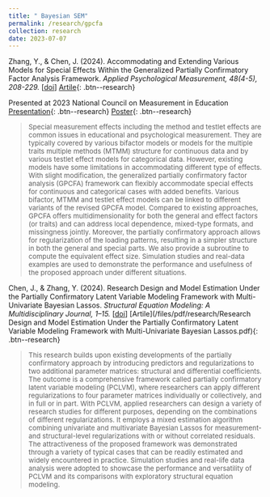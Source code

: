 ```yaml
---
title: " Bayesian SEM"
permalink: /research/gpcfa
collection: research
date: 2023-07-07
---
```


<style>
.thumbnailnrc {
    background-color: black;
    height: 275px;
    display: inline-block; 
    background-size: cover; 
    background-position: center center;
    background-repeat: no-repeat;
}
</style>

Zhang, Y., & Chen, J. (2024). Accommodating and Extending Various Models for Special Effects Within the Generalized Partially Confirmatory Factor Analysis Framework. <i>Applied Psychological Measurement, 48(4-5), 208-229.</i> [<a href="https://doi.org/10.1177/01466216241261704">doi</a>]  [Artile](/files/pdf/research/zhang-chen-2024-accommodating-and-extending-various-models-for-special-effects-within-the-generalized-partially.pdf){: .btn--research} 

Presented at 2023 National Council on Measurement in Education [Presentation](/files/html/posts/NCME_SE_pre.html){: .btn--research} [Poster](/files/pdf/research/NCME2023poster.pdf){: .btn--research}

> <p style="font-size: 10pt; width: 100%; text-align: left;">Special measurement effects including the method and testlet effects are common issues in educational and psychological measurement. They are typically covered by various bifactor models or models for the multiple traits multiple methods (MTMM) structure for continuous data and by various testlet effect models for categorical data. However, existing models have some limitations in accommodating different type of effects. With slight modification, the generalized partially confirmatory factor analysis (GPCFA) framework can flexibly accommodate special effects for continuous and categorical cases with added benefits. Various bifactor, MTMM and testlet effect models can be linked to different variants of the revised GPCFA model. Compared to existing approaches, GPCFA offers multidimensionality for both the general and effect factors (or traits) and can address local dependence, mixed-type formats, and missingness jointly. Moreover, the partially confirmatory approach allows for regularization of the loading patterns, resulting in a simpler structure in both the general and special parts. We also provide a subroutine to compute the equivalent effect size. Simulation studies and real-data examples are used to demonstrate the performance and usefulness of the proposed approach under different situations.</p>



Chen, J., & Zhang, Y. (2024). Research Design and Model Estimation Under the Partially Confirmatory Latent Variable Modeling Framework with Multi-Univariate Bayesian Lassos. <i>Structural
Equation Modeling: A Multidisciplinary Journal, 1–15.</i> [<a href="https://doi.org/10.1080/10705511.2024.2392618">doi</a>]  [Artile](/files/pdf/research/Research Design and Model Estimation Under the Partially Confirmatory Latent Variable Modeling Framework with Multi-Univariate Bayesian Lassos.pdf){: .btn--research} 

> <p style="font-size: 10pt; width: 100%; text-align: left;">This research builds upon existing developments of the partially confirmatory approach by introducing predictors and regularizations to two additional parameter matrices: structural and differential coefficients. The outcome is a comprehensive framework called partially confirmatory latent variable modeling (PCLVM), where researchers can apply different regularizations to four parameter matrices individually or collectively, and in full or in part. With PCLVM, applied researchers can design a variety of research studies for different purposes, depending on the combinations of different regularizations. It employs a mixed estimation algorithm combining univariate and multivariate Bayesian Lassos for measurement- and structural-level regularizations with or without correlated residuals. The attractiveness of the proposed framework was demonstrated through a variety of typical cases that can be readily estimated and widely encountered in practice. Simulation studies and real-life data analysis were adopted to showcase the performance and versatility of PCLVM and its comparisons with exploratory structural equation modeling.</p>
